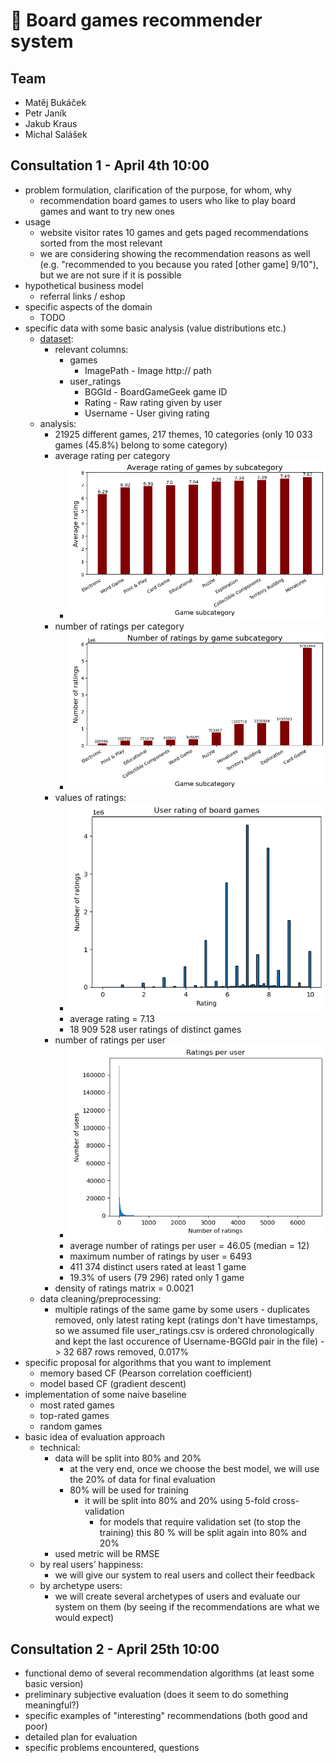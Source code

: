 # 🎲 Board games recommender system

## Team

- Matěj Bukáček
- Petr Janík
- Jakub Kraus
- Michal Salášek

## Consultation 1 - April 4th 10:00

- problem formulation, clarification of the purpose, for whom, why
	- recommendation board games to users who like to play board games and want to try new ones
- usage
	- website visitor rates 10 games and gets paged recommendations sorted from the most relevant
	- we are considering showing the recommendation reasons as well (e.g. "recommended to you because you rated \[other
	  game\] 9/10"), but we are not sure if it is possible
- hypothetical business model
	- referral links / eshop
- specific aspects of the domain
	- TODO
- specific data with some basic analysis (value distributions etc.)
	- [dataset](https://www.kaggle.com/datasets/threnjen/board-games-database-from-boardgamegeek?select=user_ratings.csv):
		- relevant columns:
			- games
				- ImagePath - Image http:// path
			- user_ratings
				- BGGId - BoardGameGeek game ID
				- Rating - Raw rating given by user
				- Username - User giving rating
	- analysis:
		- 21925 different games, 217 themes, 10 categories (only 10 033 games (45.8%) belong to some category)
		- average rating per category
			- ![barplot](images/average_rating_by_subcategory_barplot.png)
		- number of ratings per category
			- ![barplot](images/number_of_ratings_by_subcategory_barplot.png)
		- values of ratings:
			- ![histogram](images/ratings_values_histogram.png)
			- average rating = 7.13
			- 18 909 528 user ratings of distinct games
		- number of ratings per user
			- ![histogram](images/ratings_per_user_histogram.png)
			- average number of ratings per user = 46.05 (median = 12)
			- maximum number of ratings by user = 6493
			- 411 374 distinct users rated at least 1 game
			- 19.3% of users (79 296) rated only 1 game
		- density of ratings matrix = 0.0021
	- data cleaning/preprocessing:
		- multiple ratings of the same game by some users - duplicates removed, only latest rating kept (ratings don't have timestamps, so we assumed file user_ratings.csv is ordered chronologically and kept the last occurence of Username-BGGId pair in the file) -> 32 687 rows removed, 0.017%
- specific proposal for algorithms that you want to implement
	- memory based CF (Pearson correlation coefficient)
	- model based CF (gradient descent)
- implementation of some naive baseline
	- most rated games
	- top-rated games
	- random games
- basic idea of evaluation approach
	- technical:
		- data will be split into 80% and 20%
			- at the very end, once we choose the best model, we will use the 20% of data for final evaluation
			- 80% will be used for training
				- it will be split into 80% and 20% using 5-fold cross-validation
					- for models that require validation set (to stop the training) this 80 % will be split again into
					  80%
					  and 20%
		- used metric will be RMSE
	- by real users’ happiness:
		- we will give our system to real users and collect their feedback
	- by archetype users:
		- we will create several archetypes of users and evaluate our system on them (by seeing if the recommendations
		  are what we would expect)

## Consultation 2 - April 25th 10:00

- functional demo of several recommendation algorithms (at least some basic version)
- preliminary subjective evaluation (does it seem to do something meaningful?)
- specific examples of "interesting" recommendations (both good and poor)
- detailed plan for evaluation
- specific problems encountered, questions
